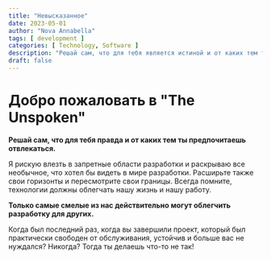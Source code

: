```yaml
---
title: "Невысказанное"
date: 2023-05-01
author: "Nova Annabella"
tags: [ development ]
categories: [ Technology, Software ]
description: "Решай сам, что для тебя является истиной и от каких тем ты предпочитаешь отвлекаться"
draft: false
---
```



# Добро пожаловать в "The Unspoken"

**Решай сам, что для тебя правда и от каких тем ты предпочитаешь отвлекаться.**

Я рискую влезть в запретные области разработки и раскрываю все необычное, что хотел бы видеть в мире разработки.
Расширьте также свои горизонты и пересмотрите свои границы.
Всегда помните, технологии должны облегчать нашу жизнь и нашу работу.

**Только самые смелые из нас действительно могут облегчить разработку для других.**

Когда был последний раз, когда вы завершили проект, который был практически свободен от обслуживания, устойчив и больше вас не нуждался? Никогда? Тогда ты делаешь что-то не так!
